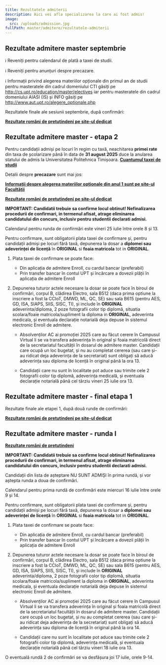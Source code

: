 ```yaml
---
title: Rezultatele admiterii
description: Aici vei afla specializarea la care ai fost admis!
image:
  src: /uploads/admission.jpg
fullPath: master/admitere/rezultatele-admiterii
---
```



## Rezultate admitere master septembrie

ℹ️ Reveniți pentru calendarul de plată a taxei de studii.

ℹ️ Reveniți pentru anunțuri despre precazare.

ℹ️ Informații privind alegerea materiilor opționale din primul an de studii pentru masteratele din cadrul domeniului CTI găsiți pe http://cs.upt.ro/education/master/electives iar pentru masteratele din cadrul domeniului AIASI (IS) și INFO găsiți pe http://www.aut.upt.ro/alegere_optionale.php


Rezultatele finale ale sesiunii septembrie, după confirmări:

<Attachment label="Candidați admiși septembrie" file="/uploads/6m-admiși-20250919.pdf"></Attachment>
<Attachment label="Candidați respinși septembrie" file="/uploads/6m-respinși-20250919.pdf"></Attachment>

**[Rezultate români de pretutindeni pe site-ul dedicat](https://upt.ro/Informatii_romani-de-pretutindeni---admitere-master_1498_ro.html)**




## Rezultate admitere master - etapa 2

<Attachment label="Calendarul de plată a taxei de studii" file="/uploads/adresa-taxa-admisi-pe-locuri-cu-taxa-2025.pdf"></Attachment>
Pentru candidații admiși pe locuri în regim cu taxă, neachitarea **primei rate** din taxa de școlarizare până în data de **31 august 2025** duce la anularea statului de admis la Universitatea Politehnica Timișoara.
**[Cuantumul taxei de studii](https://upt.ro/img/files/2025-2026/Admitere/Licență/HS%20nr.%2016%20din%2013.02.2025_privind%20aprobarea%20Cuantumului%20taxelor%20de%20studiu%2C%20an%20universitar%202025-2026%281%29.pdf)**

Detalii despre **precazare** sunt mai jos:

<Attachment label="Instrucțiuni precazare, master an 1" file="/uploads/calendar-cazare-studenti-master-an-1-sesiunea-iulie-2025.pdf"></Attachment>

**[Informații despre alegerea materiilor opționale din anul 1 sunt pe site-ul Facultății](https://ac.upt.ro/evenimente/informatii-studenti-anul-i-masterat-2025/)**



<Attachment label="Rezultate concurs admitere master - etapa 2" file="/uploads/6M-E2-20250724.pdf"></Attachment>

**[Rezultate români de pretutindeni pe site-ul dedicat](https://upt.ro/Informatii_romani-de-pretutindeni---admitere-master_1498_ro.html)**

**IMPORTANT: Candidatii trebuie sa confirme locul obtinut! Nefinalizarea procedurii de confirmari, in termenul afisat, atrage eliminarea candidatului din concurs, inclusiv pentru studentii declarati admisi.**

Calendarul pentru runda de confirmări este vineri 25 iulie între orele 8 și 13.

Pentru confirmare, sunt obligatorii plata taxei de confirmare și, pentru candidații admiși pe locuri fără taxă, depunerea la dosar a **diplomei sau adeverinței de licență** în **ORIGINAL** si **foaia matricola** tot in **ORIGINAL**. 

1. Plata taxei de confirmare se poate face:

   * Din aplicația de admitere Enroll, cu cardul bancar (preferabil)
   * Prin transfer bancar în contul UPT și încărcare a dovezii plății în aplicația de admitere Enroll

2. Depunerea tuturor actele necesare la dosar se poate face în biroul de confirmări, corpul B, clădirea Electro, sala B512 (daca prima optiune la inscriere a fost la CCIoT, DMWD, ML, QC, SE) sau sala B615 (pentru AES, GD, ISA, SIAPS, SIIS, SISC, TI), și include în **ORIGINAL** adeverinta/diploma, 2 poze fotografii color tip diplomă, situatia scolara/foaie matricola/supliment la diploma in **ORIGINAL**, adeverinta medicala, și eventuala declarație notarială deja depuse în sistemul electronic Enroll de admitere.

   * Absolvenților AC ai promoției 2025 care au făcut cerere în Campusul Virtual li se va transfera adeverința în original și foaia matricolă direct de la secretariatul facultății în dosarul de admitere master.
Candidații care ocupă un loc bugetat, și nu au completat cererea (sau care și-au ridicat deja adeverința de la secretariat) sunt obligați să aducă adeverința sau diploma de licență în original până la ora 13.

   * Candidații care nu sunt în localitate pot aduce sau trimite cele 2 fotografii color tip diplomă, adeverința medicală, și eventuala declarație notarială până cel târziu vineri 25 iulie ora 13.


## Rezultate admitere master - final etapa 1

Rezultate finale ale etapei 1, după două runde de confirmări:

<Attachment label="Candidați admiși în etapa 1" file="/uploads/6m-etapa1-admiși-20250717.pdf"></Attachment>
<Attachment label="Candidați respinși în etapa 1" file="/uploads/6m-etapa1-respinși-20250717.pdf"></Attachment>

**[Rezultate români de pretutindeni pe site-ul dedicat](https://upt.ro/Informatii_romani-de-pretutindeni---admitere-master_1498_ro.html)**




## Rezultate admitere master - runda I

<Attachment label="Rezultate concurs admitere master - candidați admiși - runda I" file="/uploads/6m-runda1-confirmare-20250715.pdf"></Attachment>
<Attachment label="Rezultate concurs admitere master - candidați în așteptare - runda I" file="/uploads/6m-runda1-așteptare-20250715.pdf"></Attachment>

**[Rezultate români de pretutindeni](https://upt.ro/Informatii_romani-de-pretutindeni---admitere-master_1498_ro.html)**

**IMPORTANT: Candidatii trebuie sa confirme locul obtinut! Nefinalizarea procedurii de confirmari, in termenul afisat, atrage eliminarea candidatului din concurs, inclusiv pentru studentii declarati admisi.**

Candidații din lista de așteptare NU SUNT ADMIȘI în prima rundă, și vor aștepta runda a doua de confirmări.

Calendarul pentru prima rundă de confirmări este miercuri 16 iulie între orele 9 și 14.

Pentru confirmare, sunt obligatorii plata taxei de confirmare și, pentru candidații admiși pe locuri fără taxă, depunerea la dosar a **diplomei sau adeverinței de licență** în **ORIGINAL** si **foaia matricola** tot in **ORIGINAL**. 

1. Plata taxei de confirmare se poate face:

   * Din aplicația de admitere Enroll, cu cardul bancar (preferabil)
   * Prin transfer bancar în contul UPT și încărcare a dovezii plății în aplicația de admitere Enroll

2. Depunerea tuturor actele necesare la dosar se poate face în biroul de confirmări, corpul B, clădirea Electro, sala B512 (daca prima optiune la inscriere a fost la CCIoT, DMWD, ML, QC, SE) sau sala B615 (pentru AES, GD, ISA, SIAPS, SIIS, SISC, TI), și include în **ORIGINAL** adeverinta/diploma, 2 poze fotografii color tip diplomă, situatia scolara/foaie matricola/supliment la diploma in **ORIGINAL**, adeverinta medicala, și eventuala declarație notarială deja depuse în sistemul electronic Enroll de admitere.

   * Absolvenților AC ai promoției 2025 care au făcut cerere în Campusul Virtual li se va transfera adeverința în original și foaia matricolă direct de la secretariatul facultății în dosarul de admitere master.
Candidații care ocupă un loc bugetat, și nu au completat cererea (sau care și-au ridicat deja adeverința de la secretariat) sunt obligați să aducă adeverința sau diploma de licență în original până la ora 14.

   * Candidații care nu sunt în localitate pot aduce sau trimite cele 2 fotografii color tip diplomă, adeverința medicală, și eventuala declarație notarială până cel târziu vineri 18 iulie ora 13.


O eventuală rundă 2 de confirmări se va desfășura joi 17 iulie, orele 9-14.